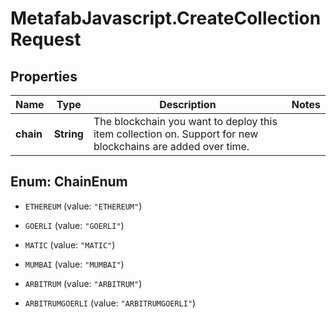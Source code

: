 # MetafabJavascript.CreateCollectionRequest

## Properties

Name | Type | Description | Notes
------------ | ------------- | ------------- | -------------
**chain** | **String** | The blockchain you want to deploy this item collection on. Support for new blockchains are added over time. | 



## Enum: ChainEnum


* `ETHEREUM` (value: `"ETHEREUM"`)

* `GOERLI` (value: `"GOERLI"`)

* `MATIC` (value: `"MATIC"`)

* `MUMBAI` (value: `"MUMBAI"`)

* `ARBITRUM` (value: `"ARBITRUM"`)

* `ARBITRUMGOERLI` (value: `"ARBITRUMGOERLI"`)




